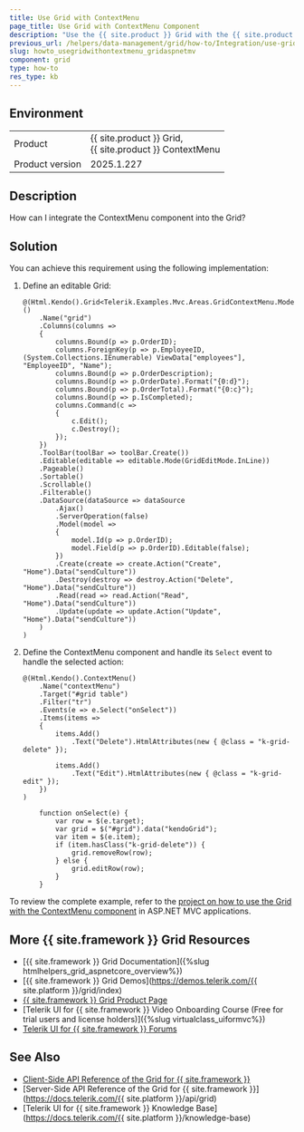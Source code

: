 ```yaml
---
title: Use Grid with ContextMenu
page_title: Use Grid with ContextMenu Component
description: "Use the {{ site.product }} Grid with the {{ site.product }} ContextMenu in ASP.NET MVC applications."
previous_url: /helpers/data-management/grid/how-to/Integration/use-grid-with-contextmenu, /html-helpers/data-management/grid/how-to/Integration/use-grid-with-contextmenu
slug: howto_usegridwithontextmenu_gridaspnetmv
component: grid
type: how-to
res_type: kb
---
```


## Environment

<table>
 <tr>
  <td>Product</td>
  <td>{{ site.product }} Grid, <br/>
    {{ site.product }} ContextMenu
  </td>
 </tr>
 <tr>
  <td>Product version</td>
  <td>2025.1.227</td>
 </tr>
</table>

## Description

How can I integrate the ContextMenu component into the Grid?

## Solution

You can achieve this requirement using the following implementation:

1. Define an editable Grid:

    ```HtmlHelper
    @(Html.Kendo().Grid<Telerik.Examples.Mvc.Areas.GridContextMenu.Models.Order>()
        .Name("grid")
        .Columns(columns =>
        {
            columns.Bound(p => p.OrderID);
            columns.ForeignKey(p => p.EmployeeID, (System.Collections.IEnumerable) ViewData["employees"], "EmployeeID", "Name");
            columns.Bound(p => p.OrderDescription);
            columns.Bound(p => p.OrderDate).Format("{0:d}");
            columns.Bound(p => p.OrderTotal).Format("{0:c}");
            columns.Bound(p => p.IsCompleted);
            columns.Command(c =>
            {
                c.Edit();
                c.Destroy();
            });
        })
        .ToolBar(toolBar => toolBar.Create())
        .Editable(editable => editable.Mode(GridEditMode.InLine))
        .Pageable()
        .Sortable()
        .Scrollable()
        .Filterable()
        .DataSource(dataSource => dataSource
            .Ajax()
            .ServerOperation(false)
            .Model(model =>
            {
                model.Id(p => p.OrderID);
                model.Field(p => p.OrderID).Editable(false);
            })
            .Create(create => create.Action("Create", "Home").Data("sendCulture"))
            .Destroy(destroy => destroy.Action("Delete", "Home").Data("sendCulture"))
            .Read(read => read.Action("Read", "Home").Data("sendCulture"))
            .Update(update => update.Action("Update", "Home").Data("sendCulture"))
        )
    )
    ```

1. Define the ContextMenu component and handle its `Select` event to handle the selected action:

    ```HtmlHelper
    @(Html.Kendo().ContextMenu()
        .Name("contextMenu")
        .Target("#grid table")
        .Filter("tr")
        .Events(e => e.Select("onSelect"))
        .Items(items =>
        {
            items.Add()
                .Text("Delete").HtmlAttributes(new { @class = "k-grid-delete" });

            items.Add()
                .Text("Edit").HtmlAttributes(new { @class = "k-grid-edit" });
        })
    )
    ```
    ```JS Scripts
        function onSelect(e) {
            var row = $(e.target);
            var grid = $("#grid").data("kendoGrid");
            var item = $(e.item);
            if (item.hasClass("k-grid-delete")) {
                grid.removeRow(row);
            } else {
                grid.editRow(row);
            }
        }
    ```

To review the complete example, refer to the [project on how to use the Grid with the ContextMenu component](https://github.com/telerik/ui-for-aspnet-mvc-examples/tree/master/Telerik.Examples.Mvc/Telerik.Examples.Mvc/Areas/GridContextMenu) in ASP.NET MVC applications.

## More {{ site.framework }} Grid Resources

* [{{ site.framework }} Grid Documentation]({%slug htmlhelpers_grid_aspnetcore_overview%})
* [{{ site.framework }} Grid Demos](https://demos.telerik.com/{{ site.platform }}/grid/index)
* [{{ site.framework }} Grid Product Page](https://www.telerik.com/aspnet-mvc/grid)
* [Telerik UI for {{ site.framework }} Video Onboarding Course (Free for trial users and license holders)]({%slug virtualclass_uiformvc%})
* [Telerik UI for {{ site.framework }} Forums](https://www.telerik.com/forums/aspnet-mvc)

## See Also

* [Client-Side API Reference of the Grid for {{ site.framework }}](https://docs.telerik.com/kendo-ui/api/javascript/ui/grid)
* [Server-Side API Reference of the Grid for {{ site.framework }}](https://docs.telerik.com/{{ site.platform }}/api/grid)
* [Telerik UI for {{ site.framework }} Knowledge Base](https://docs.telerik.com/{{ site.platform }}/knowledge-base)


